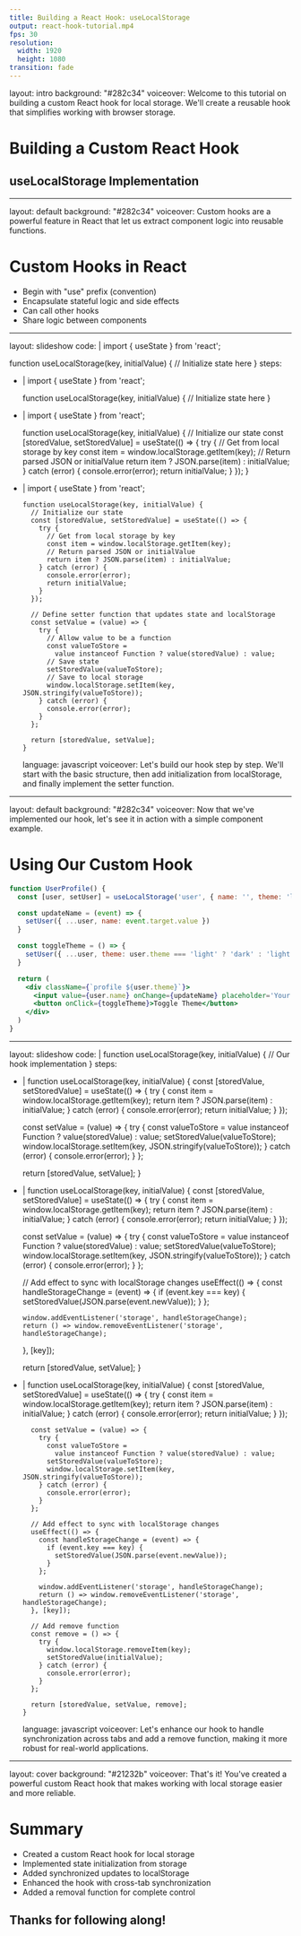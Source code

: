 ```yaml
---
title: Building a React Hook: useLocalStorage
output: react-hook-tutorial.mp4
fps: 30
resolution:
  width: 1920
  height: 1080
transition: fade
---
```


layout: intro
background: "#282c34"
voiceover: Welcome to this tutorial on building a custom React hook for local storage. We'll create a reusable hook that simplifies working with browser storage.

# Building a Custom React Hook

## useLocalStorage Implementation

---

layout: default
background: "#282c34"
voiceover: Custom hooks are a powerful feature in React that let us extract component logic into reusable functions.

# Custom Hooks in React

- Begin with "use" prefix (convention)
- Encapsulate stateful logic and side effects
- Can call other hooks
- Share logic between components

---

layout: slideshow
code: |
import { useState } from 'react';

function useLocalStorage(key, initialValue) {
// Initialize state here
}
steps:

- |
  import { useState } from 'react';

  function useLocalStorage(key, initialValue) {
  // Initialize state here
  }

- |
  import { useState } from 'react';

  function useLocalStorage(key, initialValue) {
  // Initialize our state
  const [storedValue, setStoredValue] = useState(() => {
  try {
  // Get from local storage by key
  const item = window.localStorage.getItem(key);
  // Return parsed JSON or initialValue
  return item ? JSON.parse(item) : initialValue;
  } catch (error) {
  console.error(error);
  return initialValue;
  }
  });
  }

- |
  import { useState } from 'react';

      function useLocalStorage(key, initialValue) {
        // Initialize our state
        const [storedValue, setStoredValue] = useState(() => {
          try {
            // Get from local storage by key
            const item = window.localStorage.getItem(key);
            // Return parsed JSON or initialValue
            return item ? JSON.parse(item) : initialValue;
          } catch (error) {
            console.error(error);
            return initialValue;
          }
        });

        // Define setter function that updates state and localStorage
        const setValue = (value) => {
          try {
            // Allow value to be a function
            const valueToStore =
              value instanceof Function ? value(storedValue) : value;
            // Save state
            setStoredValue(valueToStore);
            // Save to local storage
            window.localStorage.setItem(key, JSON.stringify(valueToStore));
          } catch (error) {
            console.error(error);
          }
        };

        return [storedValue, setValue];
      }

  language: javascript
  voiceover: Let's build our hook step by step. We'll start with the basic structure, then add initialization from localStorage, and finally implement the setter function.

---

layout: default
background: "#282c34"
voiceover: Now that we've implemented our hook, let's see it in action with a simple component example.

# Using Our Custom Hook

```jsx
function UserProfile() {
  const [user, setUser] = useLocalStorage('user', { name: '', theme: 'light' })

  const updateName = (event) => {
    setUser({ ...user, name: event.target.value })
  }

  const toggleTheme = () => {
    setUser({ ...user, theme: user.theme === 'light' ? 'dark' : 'light' })
  }

  return (
    <div className={`profile ${user.theme}`}>
      <input value={user.name} onChange={updateName} placeholder='Your name' />
      <button onClick={toggleTheme}>Toggle Theme</button>
    </div>
  )
}
```

---

layout: slideshow
code: |
function useLocalStorage(key, initialValue) {
// Our hook implementation
}
steps:

- |
  function useLocalStorage(key, initialValue) {
  const [storedValue, setStoredValue] = useState(() => {
  try {
  const item = window.localStorage.getItem(key);
  return item ? JSON.parse(item) : initialValue;
  } catch (error) {
  console.error(error);
  return initialValue;
  }
  });

  const setValue = (value) => {
  try {
  const valueToStore =
  value instanceof Function ? value(storedValue) : value;
  setStoredValue(valueToStore);
  window.localStorage.setItem(key, JSON.stringify(valueToStore));
  } catch (error) {
  console.error(error);
  }
  };

  return [storedValue, setValue];
  }

- |
  function useLocalStorage(key, initialValue) {
  const [storedValue, setStoredValue] = useState(() => {
  try {
  const item = window.localStorage.getItem(key);
  return item ? JSON.parse(item) : initialValue;
  } catch (error) {
  console.error(error);
  return initialValue;
  }
  });

  const setValue = (value) => {
  try {
  const valueToStore =
  value instanceof Function ? value(storedValue) : value;
  setStoredValue(valueToStore);
  window.localStorage.setItem(key, JSON.stringify(valueToStore));
  } catch (error) {
  console.error(error);
  }
  };

  // Add effect to sync with localStorage changes
  useEffect(() => {
  const handleStorageChange = (event) => {
  if (event.key === key) {
  setStoredValue(JSON.parse(event.newValue));
  }
  };

      window.addEventListener('storage', handleStorageChange);
      return () => window.removeEventListener('storage', handleStorageChange);

  }, [key]);

  return [storedValue, setValue];
  }

- |
  function useLocalStorage(key, initialValue) {
  const [storedValue, setStoredValue] = useState(() => {
  try {
  const item = window.localStorage.getItem(key);
  return item ? JSON.parse(item) : initialValue;
  } catch (error) {
  console.error(error);
  return initialValue;
  }
  });

        const setValue = (value) => {
          try {
            const valueToStore =
              value instanceof Function ? value(storedValue) : value;
            setStoredValue(valueToStore);
            window.localStorage.setItem(key, JSON.stringify(valueToStore));
          } catch (error) {
            console.error(error);
          }
        };

        // Add effect to sync with localStorage changes
        useEffect(() => {
          const handleStorageChange = (event) => {
            if (event.key === key) {
              setStoredValue(JSON.parse(event.newValue));
            }
          };

          window.addEventListener('storage', handleStorageChange);
          return () => window.removeEventListener('storage', handleStorageChange);
        }, [key]);

        // Add remove function
        const remove = () => {
          try {
            window.localStorage.removeItem(key);
            setStoredValue(initialValue);
          } catch (error) {
            console.error(error);
          }
        };

        return [storedValue, setValue, remove];
      }

  language: javascript
  voiceover: Let's enhance our hook to handle synchronization across tabs and add a remove function, making it more robust for real-world applications.

---

layout: cover
background: "#21232b"
voiceover: That's it! You've created a powerful custom React hook that makes working with local storage easier and more reliable.

# Summary

- Created a custom React hook for local storage
- Implemented state initialization from storage
- Added synchronized updates to localStorage
- Enhanced the hook with cross-tab synchronization
- Added a removal function for complete control

## Thanks for following along!
